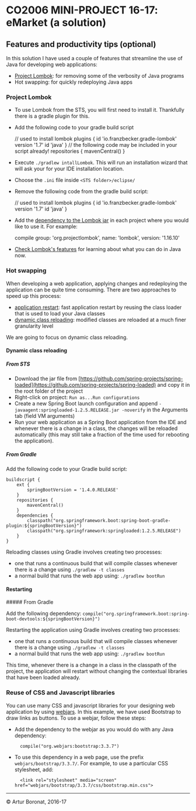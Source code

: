 <link rel='stylesheet' href='web/swiss.css'/>

# CO2006 MINI-PROJECT 16-17: eMarket (a solution)

## Features and productivity tips (optional)

In this solution I have used a couple of features that streamline the use of Java for developing web applications:
* [Project Lombok](https://projectlombok.org/): for removing some of the verbosity of Java programs
* Hot swapping: for quickly redeploying Java apps

### Project Lombok

* To use Lombok from the STS, you will first need to install it. Thankfully there is a gradle plugin for this.
* Add the following code to your gradle build script

	// used to install lombok
	plugins {
		id 'io.franzbecker.gradle-lombok' version '1.7'
		id 'java'
	}
	// the following code may be included in your script already!
	repositories {
		mavenCentral()
	}

* Execute `./gradlew intallLombok`. This will run an installation wizard that will ask your for your IDE installation location.
* Choose the `.ini` file inside `<STS folder>/eclipse/`
* Remove the following code from the gradle build script:

	// used to install lombok
	plugins {
		id 'io.franzbecker.gradle-lombok' version '1.7'
		id 'java'
	}
	
* Add the [dependency to the Lombok jar](https://mvnrepository.com/artifact/org.projectlombok/lombok) in each project where you would like to use it. For example: 

	compile group: 'org.projectlombok', name: 'lombok', version: '1.16.10'

* [Check Lombok's features](https://projectlombok.org/features/index.html) for learning about what you can do in Java now. 

### Hot swapping

When developing a web application, applying changes and redeploying the application can be quite time consuming. There are two approaches to speed up this process:
- [application restart](http://docs.spring.io/spring-boot/docs/current/reference/html/howto-hotswapping.html#howto-reload-fast-restart): fast application restart by reusing the class loader that is used to load your Java classes
- [dynamic class reloading](http://docs.spring.io/spring-boot/docs/current/reference/html/howto-hotswapping.html#howto-reload-java-classes-without-restarting): modified classes are reloaded at a much finer granularity level 

We are going to focus on dynamic class reloading.

#### Dynamic class reloading

##### From STS
* Download the jar file from [https://github.com/spring-projects/spring-loaded](https://github.com/spring-projects/spring-loaded) and copy it in the root folder of the project 
* Right-click on project: `Run as...Run configurations`
* Create a new Spring Boot launch configuration and append `-javaagent:springloaded-1.2.5.RELEASE.jar -noverify` in the Arguments tab (field VM arguments)
* Run your web application as a Spring Boot application from the IDE and whenever there is a change in a class, the changes will be reloaded automatically (this may still take a fraction of the time used for rebooting the application). 


##### From Gradle

Add the following code to your Gradle build script: 

	buildscript {
	    ext {
	        springBootVersion = '1.4.0.RELEASE'
	    }
	    repositories {
	        mavenCentral()
	    }
	    dependencies {
	        classpath("org.springframework.boot:spring-boot-gradle-plugin:${springBootVersion}") 
			classpath("org.springframework:springloaded:1.2.5.RELEASE")
	    }
	}

Reloading classes using Gradle involves creating two processes: 
* one that runs a continuous build that will compile classes whenever there is a change using `./gradlew -t classes`
* a normal build that runs the web app using: `./gradlew bootRun`


#### Restarting

##### From Gradle

Add the following dependency: `compile("org.springframework.boot:spring-boot-devtools:${springBootVersion}")`

Restarting the application using Gradle involves creating two processes: 
* one that runs a continuous build that will compile classes whenever there is a change using `./gradlew -t classes`
* a normal build that runs the web app using: `./gradlew bootRun`

This time, whenever there is a change in a class in the classpath of the project, the application will restart without changing the contextual libraries that have been loaded already.
 
### Reuse of CSS and Javascript libraries

You can use many CSS and javascript libraries for your designing web application by using [webjars](http://www.webjars.org/). In this example, we have used Bootstrap to draw links as buttons. To use a webjar, follow these steps:

* Add the dependency to the webjar as you would do with any Java dependency:

		compile("org.webjars:bootstrap:3.3.7")
	
* To use this dependency in a web page, use the prefix `webjars/bootstrap/3.3.7/`. For example, to use a particular CSS stylesheet, add: 

		<link rel="stylesheet" media="screen" href="webjars/bootstrap/3.3.7/css/bootstrap.min.css">

***
&copy; Artur Boronat, 2016-17